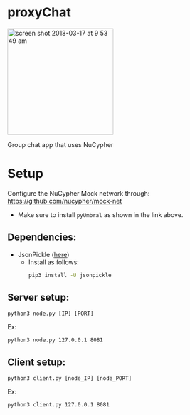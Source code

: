 # proxyChat
<img width="238" alt="screen shot 2018-03-17 at 9 53 49 am" src="https://user-images.githubusercontent.com/5073889/37556522-d7480cca-29cd-11e8-88de-4eeff8bd0b31.png" class="center">

Group chat app that uses NuCypher

# Setup
Configure the NuCypher Mock network through: https://github.com/nucypher/mock-net
  - Make sure to install `pyUmbral` as shown in the link above.

## Dependencies:
- JsonPickle ([here](https://github.com/jsonpickle/jsonpickle))
  - Install as follows:
    ```bash
    pip3 install -U jsonpickle
    ```

## Server setup:
```
python3 node.py [IP] [PORT]
```
Ex: 
```
python3 node.py 127.0.0.1 8081
```


## Client setup: 
```
python3 client.py [node_IP] [node_PORT]
```
Ex: 
```
python3 client.py 127.0.0.1 8081
```